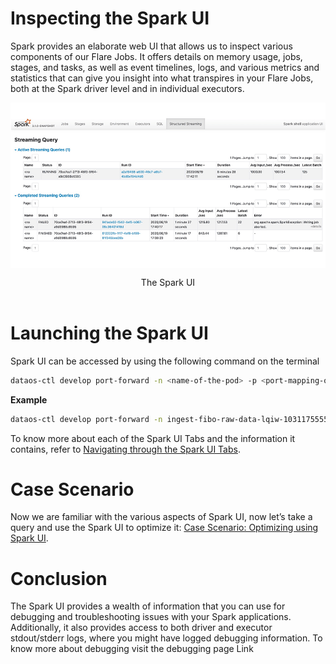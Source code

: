 # **Inspecting the Spark UI**

Spark provides an elaborate web UI that allows us to inspect various components of our Flare Jobs. It offers details on memory usage, jobs, stages, and tasks, as well as event timelines, logs, and various metrics and statistics that can give you insight into what transpires in your Flare Jobs, both at the Spark driver level and in individual executors.

<img src="Inspecting%20the%20Spark%20UI/Untitled.png"
        alt="The Spark UI "
        style="display: block; margin: auto" />

<figcaption align = "center">The Spark UI </figcaption>
<br>

# **Launching the Spark UI**

Spark UI can be accessed by using the following command on the terminal

```bash
dataos-ctl develop port-forward -n <name-of-the-pod> -p <port-mapping-of-the-pod> #by default port mapping of the pod is 3000:3000
```

**Example**

```bash
dataos-ctl develop port-forward -n ingest-fibo-raw-data-lqiw-1031175555-driver  -p 4000:4040
```

To know more about each of the Spark UI Tabs and the information it contains, refer to
[Navigating through the Spark UI Tabs](Inspecting%20the%20Spark%20UI/Navigating%20through%20the%20Spark%20UI%20Tabs.md).

# **Case Scenario**

Now we are familiar with the various aspects of Spark UI, now let’s take a query and use the Spark UI to optimize it:
[Case Scenario: Optimizing using Spark UI](Inspecting%20the%20Spark%20UI/Case%20Scenario%20Optimizing%20using%20Spark%20UI.md).

# **Conclusion**

The Spark UI provides a wealth of information that you can use for debugging and troubleshooting issues with your Spark applications. Additionally, it also provides access to both driver and executor stdout/stderr logs, where you might have logged debugging information. To know more about debugging visit the debugging page Link